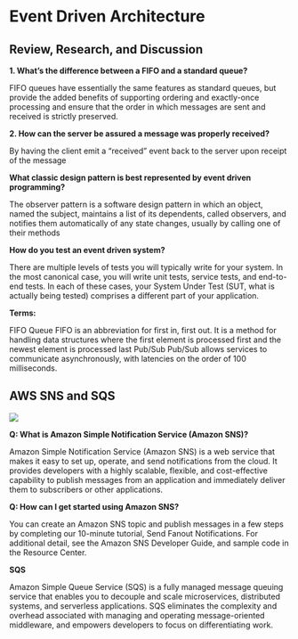 # Event Driven Architecture

## Review, Research, and Discussion

**1. What’s the difference between a FIFO and a standard queue?**

FIFO queues have essentially the same features as standard queues, but provide the added benefits of supporting ordering and exactly-once processing and ensure that the order in which messages are sent and received is strictly preserved.

**2. How can the server be assured a message was properly received?**

By having the client emit a “received” event back to the server upon receipt of the message

**What classic design pattern is best represented by event driven programming?**

The observer pattern is a software design pattern in which an object, named the subject, maintains a list of its dependents, called observers, and notifies them automatically of any state changes, usually by calling one of their methods

**How do you test an event driven system?**

There are multiple levels of tests you will typically write for your system. In the most canonical case, you will write unit tests, service tests, and end-to-end tests. In each of these cases, your System Under Test (SUT, what is actually being tested) comprises a different part of your application.

**Terms:**


FIFO Queue	FIFO is an abbreviation for first in, first out. It is a method for handling data structures where the first element is processed first and the newest element is processed last
Pub/Sub	Pub/Sub allows services to communicate asynchronously, with latencies on the order of 100 milliseconds.

## AWS SNS and SQS

![](https://d2908q01vomqb2.cloudfront.net/1b6453892473a467d07372d45eb05abc2031647a/2017/11/20/introducing_sns_message_filtering_image_1.png)


**Q: What is Amazon Simple Notification Service (Amazon SNS)?**

Amazon Simple Notification Service (Amazon SNS) is a web service that makes it easy to set up, operate, and send notifications from the cloud. It provides developers with a highly scalable, flexible, and cost-effective capability to publish messages from an application and immediately deliver them to subscribers or other applications.

**Q: How can I get started using Amazon SNS?**

You can create an Amazon SNS topic and publish messages in a few steps by completing our 10-minute tutorial, Send Fanout Notifications.
For additional detail, see the Amazon SNS Developer Guide, and sample code in the Resource Center.

**SQS**

Amazon Simple Queue Service (SQS) is a fully managed message queuing service that enables you to decouple and scale microservices, distributed systems, and serverless applications. SQS eliminates the complexity and overhead associated with managing and operating message-oriented middleware, and empowers developers to focus on differentiating work.